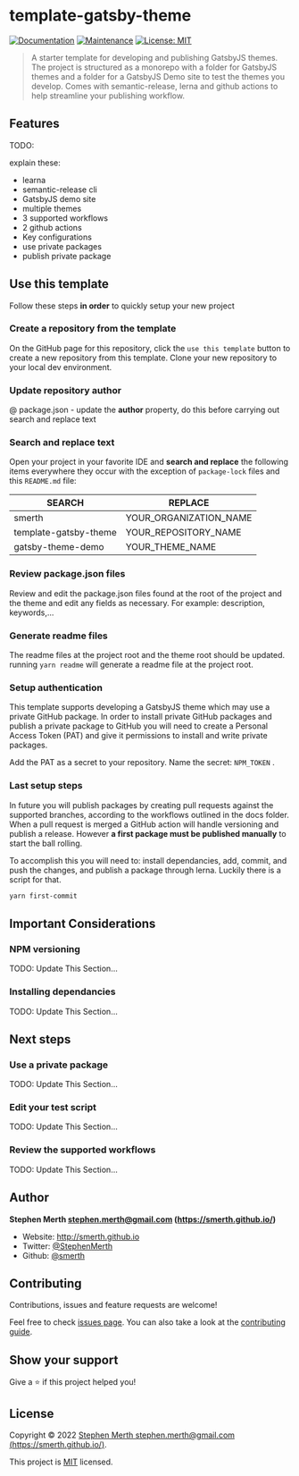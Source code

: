 # template-gatsby-theme

[![Documentation](https://img.shields.io/badge/documentation-yes-brightgreen.svg)](https://github.com/smerth/template-GatsbyJS-theme#readme)
[![Maintenance](https://img.shields.io/badge/Maintained%3F-yes-green.svg)](https://github.com/smerth/template-GatsbyJS-theme/graphs/commit-activity)
[![License: MIT](https://img.shields.io/github/license/smerth/template-GatsbyJS-theme)](https://github.com/smerth/template-GatsbyJS-theme/blob/master/LICENSE)

> A starter template for developing and publishing GatsbyJS themes. The project is structured as a monorepo with a folder for GatsbyJS themes and a folder for a GatsbyJS Demo site to test the themes you develop. Comes with semantic-release, lerna and github actions to help streamline your publishing workflow.

## Features

TODO:

explain these:

- learna
- semantic-release cli
- GatsbyJS demo site
- multiple themes
- 3 supported workflows
- 2 github actions
- Key configurations
- use private packages
- publish private package

## Use this template

Follow these steps **in order** to quickly setup your new project

### Create a repository from the template

On the GitHub page for this repository, click the `use this template` button to create a new repository from this template. Clone your new repository to your local dev environment.

### Update repository author

@ package.json - update the **author** property, do this before carrying out search and replace text

### Search and replace text

Open your project in your favorite IDE and **search and replace** the following items everywhere they occur with the exception of `package-lock` files and this `README.md` file:

| SEARCH                | REPLACE                |
| --------------------- | ---------------------- |
| smerth                | YOUR_ORGANIZATION_NAME |
| template-gatsby-theme | YOUR_REPOSITORY_NAME   |
| gatsby-theme-demo     | YOUR_THEME_NAME        |

### Review package.json files

Review and edit the package.json files found at the root of the project and the theme and edit any fields as necessary. For example: description, keywords,...

### Generate readme files

The readme files at the project root and the theme root should be updated. running `yarn readme` will generate a readme file at the project root.

### Setup authentication

This template supports developing a GatsbyJS theme which may use a private GitHub package. In order to install private GitHub packages and publish a private package to GitHub you will need to create a Personal Access Token (PAT) and give it permissions to install and write private packages.

Add the PAT as a secret to your repository. Name the secret: `NPM_TOKEN` .

### Last setup steps

In future you will publish packages by creating pull requests against the supported branches, according to the workflows outlined in the docs folder. When a pull request is merged a GitHub action will handle versioning and publish a release. However **a first package must be published manually** to start the ball rolling. 

To accomplish this you will need to: install dependancies, add, commit, and push the changes, and publish a package through lerna.  Luckily there is a script for that. 

```bash
yarn first-commit
```


## Important Considerations

### NPM versioning

TODO: Update This Section...

### Installing dependancies

TODO: Update This Section...



## Next steps

### Use a private package

TODO: Update This Section...

### Edit your test script

TODO: Update This Section...

### Review the supported workflows

TODO: Update This Section...

## Author

**Stephen Merth <stephen.merth@gmail.com> (<https://smerth.github.io/>)**

- Website: <http://smerth.github.io>
- Twitter: [@StephenMerth](https://twitter.com/StephenMerth)
- Github: [@smerth](https://github.com/smerth)

## Contributing

Contributions, issues and feature requests are welcome!

Feel free to check [issues page](https://github.com/smerth/template-GatsbyJS-theme/issues). You can also take a look at the [contributing guide](https://github.com/smerth/template-GatsbyJS-theme/blob/master/CONTRIBUTING.md).

## Show your support

Give a ⭐️ if this project helped you!

## License

Copyright © 2022 [Stephen Merth <stephen.merth@gmail.com> (<https://smerth.github.io/>)](https://github.com/smerth).

This project is [MIT](https://github.com/smerth/template-GatsbyJS-theme/blob/master/LICENSE) licensed.
